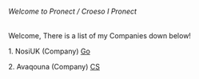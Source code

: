 <title> Pronect </title>
<body>
<h6> Welcome to Pronect / Croeso I Pronect </h6>
<p> Welcome, There is a list of my Companies down below! </p>
<p> 1. NosiUK (Company) <a href="http://www.nosi.uk">Go</a> </p>
<p> 2. Avaqouna (Company) <a href="#">CS</a> <p>
